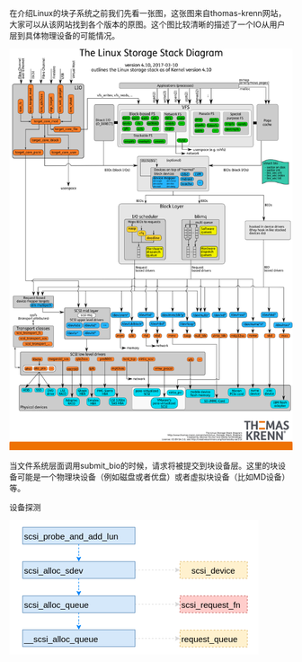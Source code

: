 在介绍Linux的块子系统之前我们先看一张图，这张图来自thomas-krenn网站，大家可以从该网站找到各个版本的原图。这个图比较清晰的描述了一个IO从用户层到具体物理设备的可能情况。

![](./block_and_scsi/Linux-storage-stack-diagram_v4.10.png)

当文件系统层面调用submit_bio的时候，请求将被提交到块设备层。这里的块设备可能是一个物理块设备（例如磁盘或者优盘）或者虚拟块设备（比如MD设备）等。


设备探测

![](./block_and_scsi/probe_lun.png)

